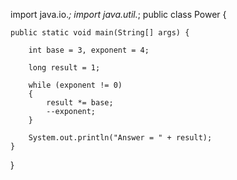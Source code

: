 import java.io.*;
import java.util.*;
public class Power {

    public static void main(String[] args) {

        int base = 3, exponent = 4;

        long result = 1;

        while (exponent != 0)
        {
            result *= base;
            --exponent;
        }

        System.out.println("Answer = " + result);
    }
}
